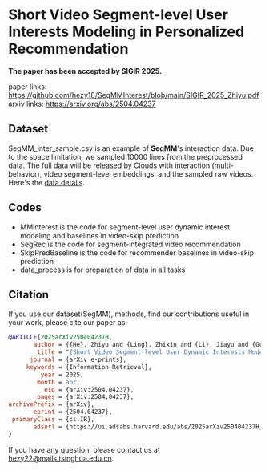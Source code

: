 # Short Video Segment-level User Interests Modeling in Personalized Recommendation

**The paper has been accepted by SIGIR 2025.**

paper links: https://github.com/hezy18/SegMMInterest/blob/main/SIGIR_2025_Zhiyu.pdf
arxiv links: https://arxiv.org/abs/2504.04237

## Dataset

SegMM_inter_sample.csv is an example of **SegMM**'s interaction data. Due to the space limitation, we sampled 10000 lines from the preprocessed data. The full data will be released by Clouds with interaction (multi-behavior), video segment-level embeddings, and the sampled raw videos. 
Here's the [data details](https://github.com/hezy18/SegMMInterest/blob/main/SegMM.md).

## Codes

* MMinterest is the code for segment-level user dynamic interest modeling and baselines in video-skip prediction
* SegRec is the code for segment-integrated video recommendation
* SkipPredBaseline is the code for recommender baselines in video-skip prediction
* data_process is for preparation of data in all tasks

## Citation

If you use our dataset(SegMM), methods, find our contributions useful in your work, please cite our paper as:

```bib
@ARTICLE{2025arXiv250404237H,
       author = {{He}, Zhiyu and {Ling}, Zhixin and {Li}, Jiayu and {Guo}, Zhiqiang and {Ma}, Weizhi and {Luo}, Xinchen and {Zhang}, Min and {Zhou}, Guorui},
        title = "{Short Video Segment-level User Dynamic Interests Modeling in Personalized Recommendation}",
      journal = {arXiv e-prints},
     keywords = {Information Retrieval},
         year = 2025,
        month = apr,
          eid = {arXiv:2504.04237},
        pages = {arXiv:2504.04237},
archivePrefix = {arXiv},
       eprint = {2504.04237},
 primaryClass = {cs.IR},
       adsurl = {https://ui.adsabs.harvard.edu/abs/2025arXiv250404237H},
}
```

If you have any question, please contact us at hezy22@mails.tsinghua.edu.cn.
